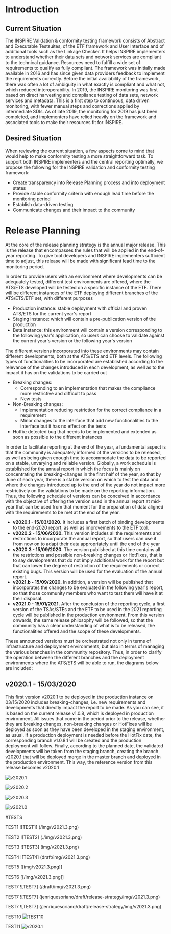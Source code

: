 # Introduction

## Current Situation
The INSPIRE Validation & conformity testing framework consists of Abstract and Executable Testsuites, of the ETF framework and User Interface and of additional tools such as the Linkage Checker. It helps INSPIRE implementers to understand whether their data sets and network services are compliant to the technical guidance. Resources need to fulfill a wide set of requirements to qualify as fully compliant.
The framework was initially made available in 2016 and has since given data providers feedback to implement the requirements correctly. Before the initial availability of the framework, there was often a lot of ambiguity in what exactly is compliant and what not, which reduced interoperability. In 2019, the INSPIRE monitoring was first based on direct harvesting and compliance testing of data sets, network services and metadata. This is a first step to continuous, data driven monitoring, with fewer manual steps and corrections applied by intermediate SDIs. 
As of late 2019, the monitoring for 2019 has just been completed, and implementers have relied heavily on the framework and associated tools to make their resources fit for INSPIRE. 

## Desired Situation
When reviewing the current situation, a few aspects come to mind that would help to make conformity testing a more straightforward task. To support both INSPIRE implementers and the central reporting optimally, we propose the following for the INSPIRE validation and conformity testing framework:
* Create transparency into Release Planning process and into deployment states
* Provide stable conformity criteria with enough lead time before the monitoring period
* Establish data-driven testing 
* Communicate changes and their impact to the community

# Release Planning
At the core of the release planning strategy is the annual major release. This is the release that encompasses the rules that will be applied in the end-of-year reporting. To give tool developers and INSPIRE implementers sufficient time to adjust, this release will be made with significant lead time to the monitoring period.

In order to provide users with an environment where developments can be adequately tested, different test environments are offered, where the ATS/ETS developed will be tested on a specific instance of the ETF.
There will be different instances of the ETF deploying different branches of the ATS/ETS/ETF set, with different purposes
* Production instance: stable deployment with official and proven ATS/ETS for the current year's report
* Staging instance: which will contain a pre-publication version of the production
* Beta instance: this environment will contain a version corresponding to the following year's application, so users can choose to validate against the current year's version or the following year's version

The different versions incorporated into these environments may contain different developments, both at the ATS/ETS and ETF levels.
The following types of functionalities to be incorporated are established according to the relevance of the changes introduced in each development, as well as to the impact it has on the validations to be carried out
* Breaking changes:
  * Corresponding to an implementation that makes the compliance more restrictive and difficult to pass
  * New tests
* Non-Breaking changes:
  * Implementation reducing restriction for the correct compliance in a requirement
  * Minor changes to the interface that add new functionalities to the interface but it has no effect on the tests
* Hotfix: detected bug that needs to be implemented and extended as soon as possible to the different instances

In order to facilitate reporting at the end of the year, a fundamental aspect is that the community is adequately informed of the versions to be released, as well as being given enough time to accommodate the data to be reported on a stable, unvarying and reliable version.
Globally, a work schedule is established for the annual report in which the focus is mainly on concentrating the breaking-changes in the first half of the year, so that by June of each year, there is a stable version on which to test the data and where the changes introduced up to the end of the year do not impact more restrictively on the validations to be made on the reporting information.
Thus, the following schedule of versions can be conceived in accordance with the objective of offering the version used in the annual report at mid-year that can be used from that moment for the preparation of data aligned with the requirements to be met at the end of the year.
* **v2020.1 - 15/03/2020.** It includes a first batch of binding developments to the end-2020 report, as well as improvements to the ETF tool.
* **v2020.2 - 15/06/2020.** This version includes all the requirements and restrictions to incorporate the annual report, so that users can use it from now on to adapt their data appropriately until the end of the year
* **v2020.3 - 15/09/2020.** The version published at this time contains all the restrictions and possible non-breaking changes or HotFixes, that is to say developments that do not imply additional work for the report but that can lower the degree of restriction of the requirements or correct existing bugs.
This version will be used for the evaluation of the annual report.
* **v2021.b - 15/09/2020.** In addition, a version will be published that incorporates the changes to be evaluated in the following year's report, so that those community members who want to test them will have it at their disposal.
* **v2021.0 - 15/01/2021.** After the conclusion of the reporting cycle, a first version of the TSAs/STEs and the ETF to be used in the 2021 reporting cycle will be published in the production environment.
From this version onwards, the same release philosophy will be followed, so that the community has a clear understanding of what is to be released, the functionalities offered and the scope of these developments.

These announced versions must be orchestrated not only in terms of infrastructure and deployment environments, but also in terms of managing the various branches in the community repository.
Thus, in order to clarify the operation between the different branches and the deployment environments where the ATS/ETS will be able to run, the diagrams below are included:

## v2020.1 - 15/03/2020
This first version v2020.1 to be deployed in the production instance on 03/15/2020 includes breaking-changes, i.e. new requirements and developments that directly impact the report to be made. 
As you can see, it is based on the current release v1.0.8, which is deployed in production environment.
All issues that come in the period prior to the release, whether they are breaking changes, non-breaking changes or HotFixes will be deployed as soon as they have been developed in the staging environment, as usual. 
If a production deployment is needed before the HotFix date, the corresponding branch v1.0.8.1 will be created and the production deployment will follow.
Finally, according to the planned date, the validated developments will be taken from the staging branch, creating the branch v2020.1 that will be deployed merge in the master branch and deployed in the production environment. 
This way, the reference version from this release becomes v2020.1

![v2020.1](https://github.com/jenriquesoriano/draft/blob/release-strategy/img/ETF%20INSPIRE%20Validator-Release%20management%20diagrams-2020.1_202001291530.png "v2020.1")

![v2020.2](https://github.com/jenriquesoriano/draft/blob/release-strategy/img/ETF%20INSPIRE%20Validator-Release%20management%20diagrams-2020.2_202001291530.png "v2020.2")

![v2020.3](https://github.com/jenriquesoriano/draft/blob/release-strategy/img/ETF%20INSPIRE%20Validator-Release%20management%20diagrams-2020.3_202001291530.png "v2020.3")

![v2021.0](https://github.com/jenriquesoriano/draft/blob/release-strategy/img/ETF%20INSPIRE%20Validator-Release%20management%20diagrams-2021.0_202001291530.png "v2021.1")





#TESTS

TEST1
![TEST1] (/img/v2021.3.png)


TEST2
![TEST2] (./img/v2021.3.png)


TEST3
![TEST3] (img/v2021.3.png)


TEST4
![TEST4] (draft/img/v2021.3.png)


TEST5
[[img/v2021.3.png]]


TEST6
[[/img/v2021.3.png]]

TEST7
![TEST7] (/draft/img/v2021.3.png)


TEST7
![TEST7] (jenriquesoriano/draft/release-strategy/img/v2021.3.png)


TEST7
![TEST7] (/jenriquesoriano/draft/release-strategy/img/v2021.3.png)

TEST10
![TEST10](https://github.com/jenriquesoriano/draft/blob/release-strategy/img/v2021.3.png "v2020.1")

TEST11
![v2020.1](https://github.com/jenriquesoriano/draft/blob/release-strategy/img/v2021.3.png "v2020.1")


















































































